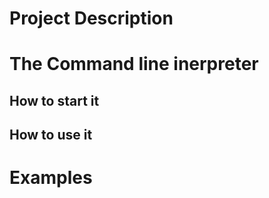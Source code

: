 # Project Description


# The Command line inerpreter

## How to start it

## How to use it

# Examples